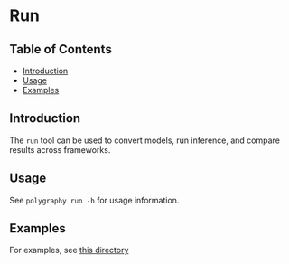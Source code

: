 # Run

## Table of Contents

- [Introduction](#introduction)
- [Usage](#usage)
- [Examples](#examples)

## Introduction

The `run` tool can be used to convert models, run inference, and compare results across frameworks.


## Usage

See `polygraphy run -h` for usage information.


## Examples

For examples, see [this directory](../../../examples/cli/run)
